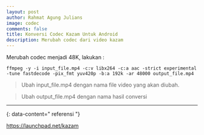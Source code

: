 ```yaml
---
layout: post
author: Rahmat Agung Julians
image: codec
comments: false
title: Konversi Codec Kazam Untuk Android
description: Merubah codec dari video kazam
---
```


Merubah codec menjadi 48K, lakukan :

```
ffmpeg -y -i input_file.mp4 -c:v libx264 -c:a aac -strict experimental -tune fastdecode -pix_fmt yuv420p -b:a 192k -ar 48000 output_file.mp4
```
>Ubah input_file.mp4 dengan nama file video yang akan diubah.

>Ubah output_file.mp4 dengan nama hasil conversi

---
{: data-content=" referensi "}

<a href="https://launchpad.net/kazam">https://launchpad.net/kazam</a>
